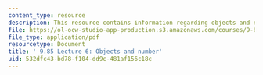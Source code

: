 ```yaml
---
content_type: resource
description: This resource contains information regarding objects and number.
file: https://ol-ocw-studio-app-production.s3.amazonaws.com/courses/9-85-infant-and-early-childhood-cognition-fall-2012/532dfc43bd78f104dd9c481af156c18c_MIT9_85F12_lec6_objects.pdf
file_type: application/pdf
resourcetype: Document
title: ' 9.85 Lecture 6: Objects and number'
uid: 532dfc43-bd78-f104-dd9c-481af156c18c
---
```

